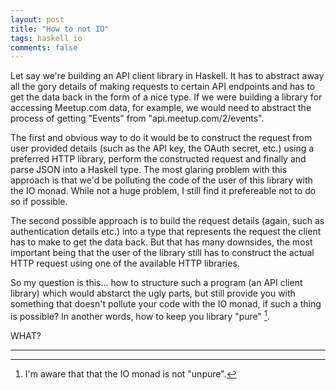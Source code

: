 ```yaml
---
layout: post
title: "How to not IO"
tags: haskell io
comments: false
---
```


Let say we're building an API client library in Haskell. It has to abstract away all the gory details of making requests to certain API endpoints and has to get the data back in the form of a nice type. If we were building a library for accessing Meetup.com data, for example, we would need to abstract the process of getting "Events" from "api.meetup.com/2/events".

The first and obvious way to do it would be to construct the request from user provided details (such as the API key, the OAuth secret, etc.) using a preferred HTTP library, perform the constructed request and finally and parse JSON into a Haskell type. The most glaring problem with this approach is that we'd be polluting the code of the user of this library with the IO monad. While not a huge problem, I still find it prefereable not to do so if possible.

The second possible approach is to build the request details (again, such as authentication details etc.) into a type that represents the request the client has to make to get the data back. But that has many downsides, the most important being that the user of the library still has to construct the actual HTTP request using one of the available HTTP libraries.

So my question is this... how to structure such a program (an API client library) which would abstarct the ugly parts, but still provide you with something that doesn't pollute your code with the IO monad, if such a thing is possible? In another words, how to keep you library "pure" [^1].

WHAT?

---
[^1]: I'm aware that that the IO monad is not "unpure".
